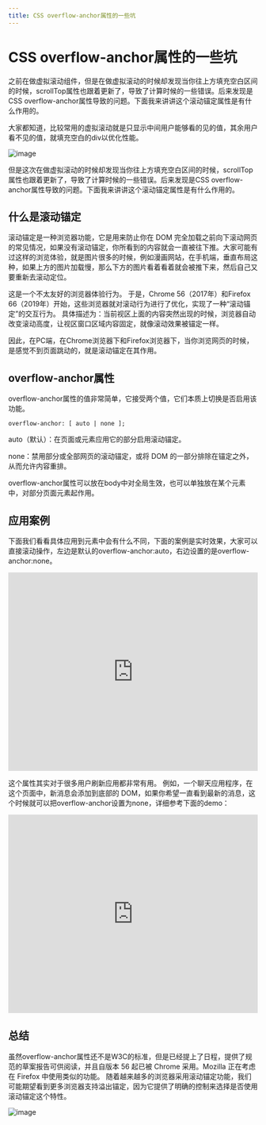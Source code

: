 ```yaml
---
title: CSS overflow-anchor属性的一些坑
---
```


# CSS overflow-anchor属性的一些坑

之前在做虚拟滚动组件，但是在做虚拟滚动的时候却发现当你往上方填充空白区间的时候，scrollTop属性也跟着更新了，导致了计算时候的一些错误。后来发现是CSS overflow-anchor属性导致的问题。下面我来讲讲这个滚动锚定属性是有什么作用的。

大家都知道，比较常用的虚拟滚动就是只显示中间用户能够看的见的值，其余用户看不见的值，就填充空白的div以优化性能。

![image](https://user-images.githubusercontent.com/2912039/230706172-d81bb2ca-06d4-4a57-9c1a-7e97d5ae36c8.png)

但是这次在做虚拟滚动的时候却发现当你往上方填充空白区间的时候，scrollTop属性也跟着更新了，导致了计算时候的一些错误。后来发现是CSS overflow-anchor属性导致的问题。下面我来讲讲这个滚动锚定属性是有什么作用的。

## 什么是滚动锚定

滚动锚定是一种浏览器功能，它是用来防止你在 DOM 完全加载之前向下滚动网页的常见情况，如果没有滚动锚定，你所看到的内容就会一直被往下推。大家可能有过这样的浏览体验，就是图片很多的时候，例如漫画网站，在手机端，垂直布局这种，如果上方的图片加载慢，那么下方的图片看着看着就会被推下来，然后自己又要重新去滚动定位。

这是一个不太友好的浏览器体验行为。 于是，Chrome 56（2017年）和Firefox 66（2019年）开始，这些浏览器就对滚动行为进行了优化，实现了一种“滚动锚定”的交互行为。 具体描述为：当前视区上面的内容突然出现的时候，浏览器自动改变滚动高度，让视区窗口区域内容固定，就像滚动效果被锚定一样。

因此，在PC端，在Chrome浏览器下和Firefox浏览器下，当你浏览网页的时候，是感觉不到页面跳动的，就是滚动锚定在其作用。

## overflow-anchor属性

overflow-anchor属性的值非常简单，它接受两个值，它们本质上切换是否启用该功能。

```
overflow-anchor: [ auto | none ];
```

auto（默认）：在页面或元素应用它的部分启用滚动锚定。

none：禁用部分或全部网页的滚动锚定，或将 DOM 的一部分排除在锚定之外，从而允许内容重排。

overflow-anchor属性可以放在body中对全局生效，也可以单独放在某个元素中，对部分页面元素起作用。

## 应用案例

下面我们看看具体应用到元素中会有什么不同，下面的案例是实时效果，大家可以直接滚动操作，左边是默认的overflow-anchor:auto，右边设置的是overflow-anchor:none。

<iframe allowfullscreen="true" frameborder="no" scrolling="no" src="https://codepen.io/chriscoyier/embed/oWgENp?default-tab=result" style="height: 400px; width: 100%;" title="overflow-anchor">See the Pen <a href="https://codepen.io/chriscoyier/pen/oWgENp"> overflow-anchor</a> by Chris Coyier (<a href="https://codepen.io/chriscoyier">@chriscoyier</a>) on <a href="https://codepen.io">CodePen</a>.</iframe>

这个属性其实对于很多用户刷新应用都非常有用。 例如，一个聊天应用程序，在这个页面中，新消息会添加到底部的 DOM，如果你希望一直看到最新的消息，这个时候就可以把overflow-anchor设置为none，详细参考下面的demo：

<iframe allowfullscreen="true" frameborder="no" scrolling="no" src="https://codepen.io/chriscoyier/embed/bGbeBdp?default-tab=result" style="height: 400px; width: 100%;" title="&quot;Stay at the bottom&quot; scrolling with scroll-anchor">See the Pen <a href="https://codepen.io/chriscoyier/pen/bGbeBdp"> &amp;quot;Stay at the bottom&amp;quot; scrolling with scroll-anchor</a> by Chris Coyier (<a href="https://codepen.io/chriscoyier">@chriscoyier</a>) on <a href="https://codepen.io">CodePen</a>.</iframe>

## 总结

虽然overflow-anchor属性还不是W3C的标准，但是已经提上了日程，提供了规范的草案报告可供阅读，并且自版本 56 起已被 Chrome 采用。Mozilla 正在考虑在 Firefox 中使用类似的功能。 随着越来越多的浏览器采用滚动锚定功能，我们可能期望看到更多浏览器支持溢出锚定，因为它提供了明确的控制来选择是否使用滚动锚定这个特性。

![image](https://user-images.githubusercontent.com/2912039/230706404-76369b04-886e-4482-94f1-f8df6bdb54dd.png)
